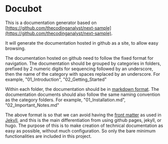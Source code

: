# Docubot

This is a documentation generator based on [https://github.com/thecodinganalyst/next-sample](https://github.com/thecodinganalyst/next-sample).

It will generate the documentation hosted in github as a site, to allow easy browsing.

The documentation hosted on github need to follow the fixed format for navigation. 
The documentation should be grouped by categories in folders, prefixed by 2 numeric digits for sequencing followed by an underscore, then the name of the category with spaces replaced by an underscore.
For example, "01_Introduction", "02_Getting_Started"

Within each folder, the documentation should be in [markdown format](https://guides.github.com/features/mastering-markdown/). 
The documentation documents should also follow the same naming convention as the category folders.
For example, "01_Installation.md", "02_Important_Notes.md"

The above format is so that we can avoid having the [front matter](https://jekyllrb.com/docs/front-matter/) as used in [Jekyll](https://jekyllrb.com/), and this is the main differentiation from using github pages, jekyll, or hugo. 
The purpose of this is to make creation of technical documentation as easy as possible, without much configuration. So only the bare minimum functionalities are included in this project.

